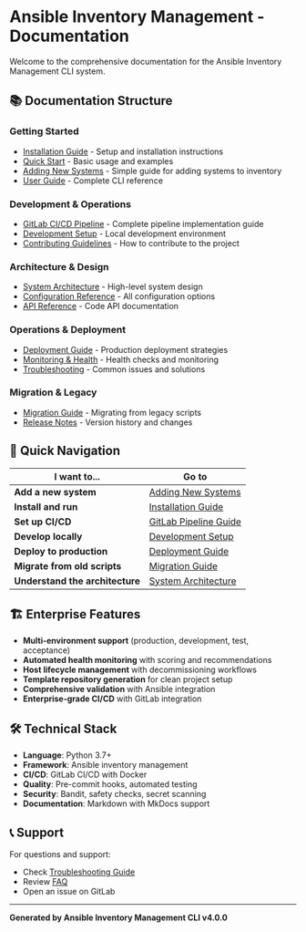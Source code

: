 # Ansible Inventory Management - Documentation

Welcome to the comprehensive documentation for the Ansible Inventory Management CLI system.

## 📚 Documentation Structure

### Getting Started
- [Installation Guide](installation.md) - Setup and installation instructions
- [Quick Start](../README.md) - Basic usage and examples
- [Adding New Systems](ADDING_SYSTEMS.md) - Simple guide for adding systems to inventory
- [User Guide](../USER_GUIDE.md) - Complete CLI reference

### Development & Operations
- [GitLab CI/CD Pipeline](gitlab-cicd.md) - Complete pipeline implementation guide
- [Development Setup](development.md) - Local development environment
- [Contributing Guidelines](contributing.md) - How to contribute to the project

### Architecture & Design
- [System Architecture](architecture.md) - High-level system design
- [Configuration Reference](configuration.md) - All configuration options
- [API Reference](api.md) - Code API documentation

### Operations & Deployment
- [Deployment Guide](deployment.md) - Production deployment strategies
- [Monitoring & Health](monitoring.md) - Health checks and monitoring
- [Troubleshooting](troubleshooting.md) - Common issues and solutions

### Migration & Legacy
- [Migration Guide](../MIGRATION.md) - Migrating from legacy scripts
- [Release Notes](releases.md) - Version history and changes

## 🚀 Quick Navigation

| I want to... | Go to |
|---------------|-------|
| **Add a new system** | [Adding New Systems](ADDING_SYSTEMS.md) |
| **Install and run** | [Installation Guide](installation.md) |
| **Set up CI/CD** | [GitLab Pipeline Guide](gitlab-cicd.md) |
| **Develop locally** | [Development Setup](development.md) |
| **Deploy to production** | [Deployment Guide](deployment.md) |
| **Migrate from old scripts** | [Migration Guide](../MIGRATION.md) |
| **Understand the architecture** | [System Architecture](architecture.md) |

## 🏗️ Enterprise Features

- **Multi-environment support** (production, development, test, acceptance)
- **Automated health monitoring** with scoring and recommendations  
- **Host lifecycle management** with decommissioning workflows
- **Template repository generation** for clean project setup
- **Comprehensive validation** with Ansible integration
- **Enterprise-grade CI/CD** with GitLab integration

## 🛠️ Technical Stack

- **Language**: Python 3.7+
- **Framework**: Ansible inventory management
- **CI/CD**: GitLab CI/CD with Docker
- **Quality**: Pre-commit hooks, automated testing
- **Security**: Bandit, safety checks, secret scanning
- **Documentation**: Markdown with MkDocs support

## 📞 Support

For questions and support:
- Check [Troubleshooting Guide](troubleshooting.md)
- Review [FAQ](faq.md)
- Open an issue on GitLab

---

**Generated by Ansible Inventory Management CLI v4.0.0** 